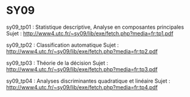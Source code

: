 SY09
====

sy09_tp01 : Statistique descriptive, Analyse en composantes principales
Sujet : http://www4.utc.fr/~sy09/lib/exe/fetch.php?media=fr:tp1.pdf

sy09_tp02 : Classification automatique
Sujet : http://www4.utc.fr/~sy09/lib/exe/fetch.php?media=fr:tp2.pdf

sy09_tp03 : Théorie de la décision
Sujet : http://www4.utc.fr/~sy09/lib/exe/fetch.php?media=fr:tp3.pdf

sy09_tp04 : Analyses discriminantes quadratique et linéaire
Sujet : http://www4.utc.fr/~sy09/lib/exe/fetch.php?media=fr:tp4.pdf
